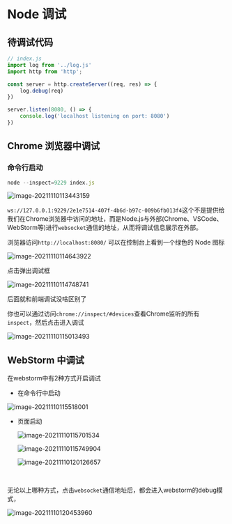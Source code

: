 # Node 调试

## 待调试代码

```js
// index.js
import log from '../log.js'
import http from 'http';

const server = http.createServer((req, res) => {
    log.debug(req)
})

server.listen(8080, () => {
    console.log('localhost listening on port: 8080')
})
```

## Chrome 浏览器中调试

### 命令行启动

```js
node --inspect=9229 index.js
```

![image-20211110113443159](https://raw.githubusercontent.com/shengding1214/imageCloud/master/image-20211110113443159.png)

`ws://127.0.0.1:9229/2e1e7514-407f-4b6d-b97c-009b6fb013f4`这个不是提供给我们在Chrome浏览器中访问的地址，而是Node.js与外部(Chrome、VSCode、WebStorm等)进行`websocket`通信的地址，从而将调试信息展示在外部。

浏览器访问`http://localhost:8080/` 可以在控制台上看到一个绿色的 Node 图标

![image-20211110114643922](https://raw.githubusercontent.com/shengding1214/imageCloud/master/image-20211110114643922.png)

点击弹出调试框

![image-20211110114748741](https://raw.githubusercontent.com/shengding1214/imageCloud/master/image-20211110114748741.png)

后面就和前端调试没啥区别了

你也可以通过访问`chrome://inspect/#devices`查看Chrome监听的所有`inspect`，然后点击进入调试

![image-20211110115013493](https://raw.githubusercontent.com/shengding1214/imageCloud/master/image-20211110115013493.png)

## WebStorm 中调试

在webstorm中有2种方式开启调试

* 在命令行中启动

![image-20211110115518001](https://raw.githubusercontent.com/shengding1214/imageCloud/master/image-20211110115518001.png)

*   页面启动

    ![image-20211110115701534](https://raw.githubusercontent.com/shengding1214/imageCloud/master/image-20211110115701534.png)

    ![image-20211110115749904](https://raw.githubusercontent.com/shengding1214/imageCloud/master/image-20211110115749904.png)

    ![image-20211110120126657](https://raw.githubusercontent.com/shengding1214/imageCloud/master/image-20211110120126657.png)

​

无论以上哪种方式，点击`websocket`通信地址后，都会进入webstorm的debug模式，

![image-20211110120453960](https://raw.githubusercontent.com/shengding1214/imageCloud/master/image-20211110120453960.png)
